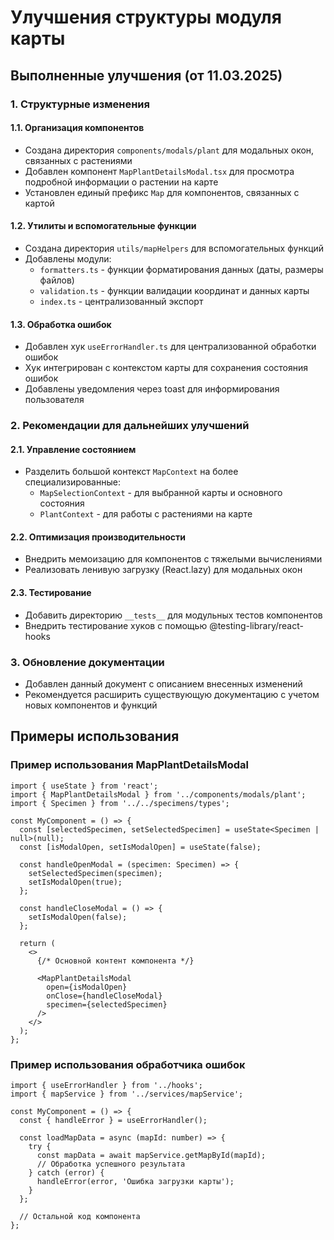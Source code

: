 # Улучшения структуры модуля карты

## Выполненные улучшения (от 11.03.2025)

### 1. Структурные изменения

#### 1.1. Организация компонентов
- Создана директория `components/modals/plant` для модальных окон, связанных с растениями
- Добавлен компонент `MapPlantDetailsModal.tsx` для просмотра подробной информации о растении на карте
- Установлен единый префикс `Map` для компонентов, связанных с картой

#### 1.2. Утилиты и вспомогательные функции
- Создана директория `utils/mapHelpers` для вспомогательных функций
- Добавлены модули:
  - `formatters.ts` - функции форматирования данных (даты, размеры файлов)
  - `validation.ts` - функции валидации координат и данных карты
  - `index.ts` - централизованный экспорт

#### 1.3. Обработка ошибок
- Добавлен хук `useErrorHandler.ts` для централизованной обработки ошибок
- Хук интегрирован с контекстом карты для сохранения состояния ошибок
- Добавлены уведомления через toast для информирования пользователя

### 2. Рекомендации для дальнейших улучшений

#### 2.1. Управление состоянием
- Разделить большой контекст `MapContext` на более специализированные:
  - `MapSelectionContext` - для выбранной карты и основного состояния
  - `PlantContext` - для работы с растениями на карте

#### 2.2. Оптимизация производительности
- Внедрить мемоизацию для компонентов с тяжелыми вычислениями
- Реализовать ленивую загрузку (React.lazy) для модальных окон

#### 2.3. Тестирование
- Добавить директорию `__tests__` для модульных тестов компонентов
- Внедрить тестирование хуков с помощью @testing-library/react-hooks

### 3. Обновление документации

- Добавлен данный документ с описанием внесенных изменений
- Рекомендуется расширить существующую документацию с учетом новых компонентов и функций

## Примеры использования

### Пример использования MapPlantDetailsModal

```tsx
import { useState } from 'react';
import { MapPlantDetailsModal } from '../components/modals/plant';
import { Specimen } from '../../specimens/types';

const MyComponent = () => {
  const [selectedSpecimen, setSelectedSpecimen] = useState<Specimen | null>(null);
  const [isModalOpen, setIsModalOpen] = useState(false);

  const handleOpenModal = (specimen: Specimen) => {
    setSelectedSpecimen(specimen);
    setIsModalOpen(true);
  };

  const handleCloseModal = () => {
    setIsModalOpen(false);
  };

  return (
    <>
      {/* Основной контент компонента */}
      
      <MapPlantDetailsModal 
        open={isModalOpen}
        onClose={handleCloseModal}
        specimen={selectedSpecimen}
      />
    </>
  );
};
```

### Пример использования обработчика ошибок

```tsx
import { useErrorHandler } from '../hooks';
import { mapService } from '../services/mapService';

const MyComponent = () => {
  const { handleError } = useErrorHandler();

  const loadMapData = async (mapId: number) => {
    try {
      const mapData = await mapService.getMapById(mapId);
      // Обработка успешного результата
    } catch (error) {
      handleError(error, 'Ошибка загрузки карты');
    }
  };

  // Остальной код компонента
};
``` 